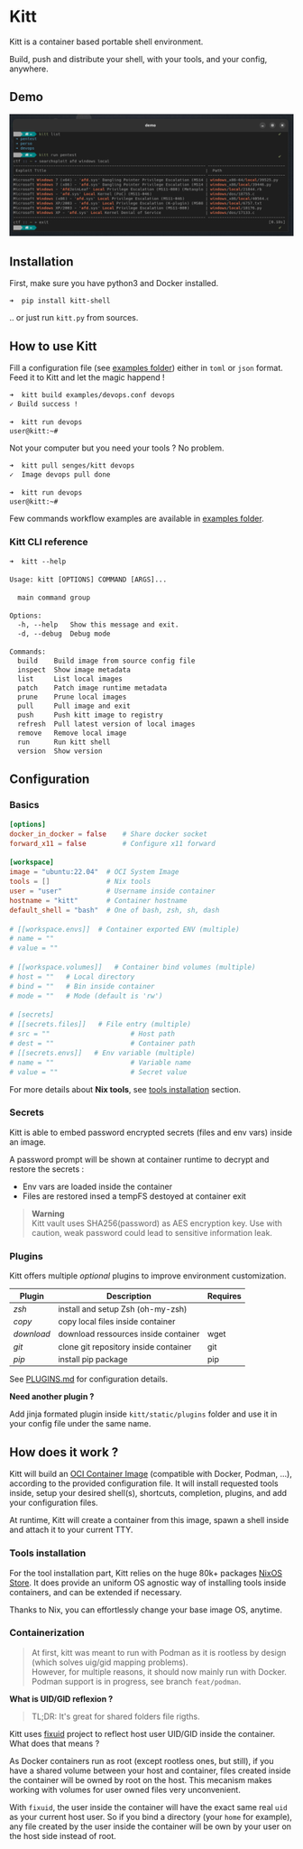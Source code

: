# Kitt

Kitt is a container based portable shell environment.

Build, push and distribute your shell, with your tools, and your config, anywhere.

## Demo

![](./docs/static/example01.png)

## Installation

First, make sure you have python3 and Docker installed.

```
➜  pip install kitt-shell
```

.. or just run `kitt.py` from sources.

## How to use Kitt

Fill a configuration file (see [examples folder](./examples)) either in `toml` or `json` format. 
Feed it to Kitt and let the magic happend !

```
➜  kitt build examples/devops.conf devops
✓ Build success !

➜  kitt run devops
user@kitt:~# 
```

Not your computer but you need your tools ? No problem.

```
➜  kitt pull senges/kitt devops
✓  Image devops pull done

➜  kitt run devops
user@kitt:~# 
```

Few commands workflow examples are available in [examples folder](./examples/commands.md).

### Kitt CLI reference

```
➜  kitt --help

Usage: kitt [OPTIONS] COMMAND [ARGS]...

  main command group

Options:
  -h, --help   Show this message and exit.
  -d, --debug  Debug mode

Commands:
  build    Build image from source config file
  inspect  Show image metadata
  list     List local images
  patch    Patch image runtime metadata
  prune    Prune local images
  pull     Pull image and exit
  push     Push kitt image to registry
  refresh  Pull latest version of local images
  remove   Remove local image
  run      Run kitt shell
  version  Show version
```

## Configuration
### Basics

```toml
[options]
docker_in_docker = false    # Share docker socket
forward_x11 = false         # Configure x11 forward

[workspace]
image = "ubuntu:22.04"  # OCI System Image
tools = []              # Nix tools
user = "user"           # Username inside container
hostname = "kitt"       # Container hostname
default_shell = "bash"  # One of bash, zsh, sh, dash

# [[workspace.envs]]  # Container exported ENV (multiple)
# name = ""
# value = ""

# [[workspace.volumes]]   # Container bind volumes (multiple)
# host = ""   # Local directory
# bind = ""   # Bin inside container
# mode = ""   # Mode (default is 'rw')

# [secrets]
# [[secrets.files]]   # File entry (multiple)
# src = ""                    # Host path
# dest = ""                   # Container path
# [[secrets.envs]]   # Env variable (multiple)
# name = ""                   # Variable name
# value = ""                  # Secret value
```

For more details about **Nix tools**, see [tools installation](#Tools-installation) section.

### Secrets

Kitt is able to embed password encrypted secrets (files and env vars) inside an image.

A password prompt will be shown at container runtime to decrypt and restore the secrets :
* Env vars are loaded inside the container
* Files are restored insed a tempFS destoyed at container exit

> **Warning**  
> Kitt vault uses SHA256(password) as AES encryption key.
> Use with caution, weak password could lead to sensitive information leak.

### Plugins

Kitt offers multiple _optional_ plugins to improve environment customization.

| Plugin     | Description                           | Requires |
|------------|---------------------------------------|----------|
| _zsh_      | install and setup Zsh (oh-my-zsh)     |          |
| _copy_     | copy local files inside container     |          |
| _download_ | download ressources inside container  | wget     |
| _git_      | clone git repository inside container | git      |
| _pip_      | install pip package                   | pip      |

See [PLUGINS.md](./PLUGINS.md) for configuration details.

**Need another plugin ?**

Add jinja formated plugin inside `kitt/static/plugins` folder and use it in your config file under the same name.

## How does it work ?

Kitt will build an [OCI Container Image](https://github.com/opencontainers/image-spec) (compatible with Docker, Podman, ...), according to the provided configuration file. It will install requested tools inside, setup your desired shell(s), shortcuts, completion, plugins, and add your configuration files.

At runtime, Kitt will create a container from this image, spawn a shell inside and attach it to your current TTY. 

### Tools installation

For the tool installation part, Kitt relies on the huge 80k+ packages [NixOS Store](https://search.nixos.org). 
It does provide an uniform OS agnostic way of installing tools inside containers, and can be extended if necessary.

Thanks to Nix, you can effortlessly change your base image OS, anytime.

### Containerization

> At first, kitt was meant to run with Podman as it is rootless by design (which solves uig/gid mapping problems).  
> However, for multiple reasons, it should now mainly run with Docker.
> Podman support is in progress, see branch `feat/podman`.

**What is UID/GID reflexion ?**

> TL;DR: It's great for shared folders file rigths.

Kitt uses [fixuid](https://github.com/boxboat/fixuid) project to reflect host user UID/GID inside the container. What does that means ?

As Docker containers run as root (except rootless ones, but still), if you have a shared volume
between your host and container, files created inside the container will be owned by root on the host. This mecanism makes working with volumes for user owned files very unconvenient.

With `fixuid`, the user inside the container will have the exact same real `uid` as your current host user. So if you bind a directory (your `home` for example), any file created by the user inside the container will be own by your user on the host side instead of root.